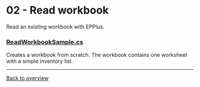 ﻿# 02 - Read workbook
Read an existing workbook with EPPlus.

### [ReadWorkbookSample.cs](ReadWorkbookSample.cs)
Creates a workbook from scratch. The workbook contains one worksheet with a simple inventory list.

---
[Back to overview](/Readme.md)
